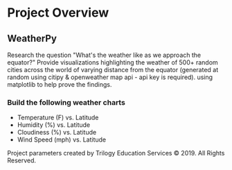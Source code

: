 # Project Overview

## WeatherPy

Research the question "What's the weather like as we approach the equator?" Provide visualizations highlighting the weather of 500+ random cities across the world of varying distance from the equator (generated at random using citipy & openweather map api - api key is required). using matplotlib to help prove the findings.

### Build the following weather charts

* Temperature (F) vs. Latitude
* Humidity (%) vs. Latitude
* Cloudiness (%) vs. Latitude
* Wind Speed (mph) vs. Latitude

Project parameters created by Trilogy Education Services © 2019. All Rights Reserved.
